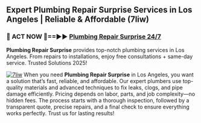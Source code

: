 ## Expert Plumbing Repair Surprise Services in Los Angeles | Reliable & Affordable (7liw)  

<h3>🚿 ACT NOW 🌟==►► <a href="https://tinyurl.com/2ne6vx2x" rel="nofollow">Plumbing Repair Surprise 24/7</a></h3>

**Plumbing Repair Surprise** provides top-notch plumbing services in Los Angeles. From repairs to installations, enjoy free consultations + same-day service. Trusted Solutions 2025!

[![7liw](https://i.imgur.com/4PFF4AK.jpeg)](https://tinyurl.com/2ne6vx2x)
When you need **Plumbing Repair Surprise** in Los Angeles, you want a solution that’s fast, reliable, and affordable. Our expert plumbers use top-quality materials and advanced techniques to fix leaks, clogs, and pipe damage efficiently. Pricing depends on labor, parts, and job complexity—no hidden fees. The process starts with a thorough inspection, followed by a transparent quote, precise repairs, and a final check to ensure everything works perfectly. Trust us for lasting results!
